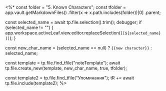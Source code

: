 <%*
const folder = "5. Known Characters";
const tfolder = app.vault.getMarkdownFiles()
					.filter(x => x.path.includes(folder))[0]
					.parent;

const selected_name = await tp.file.selection().trim();
debugger;
if (selected_name != "") {
	app.workspace.activeLeaf.view.editor.replaceSelection(`[[${selected_name}]]`);
}

const new_char_name = (selected_name == null) ? `{{new character}}` : selected_name;

const template = tp.file.find_tfile("noteTemplate");
await tp.file.create_new(template, new_char_name, true, tfolder);

const template2 = tp.file.find_tfile("Упоминания");
tR += await tp.file.include(template2);
%>
